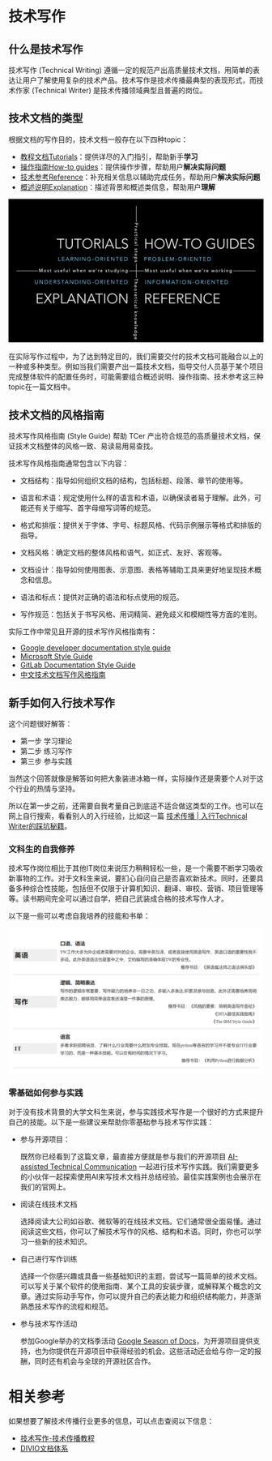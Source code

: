 # 技术写作

## 什么是技术写作

技术写作 (Technical Writing) 遵循一定的规范产出高质量技术文档，用简单的表达让用户了解使用复杂的技术产品。技术写作是技术传播最典型的表现形式，而技术作家 (Technical Writer) 是技术传播领域典型且普遍的岗位。

## 技术文档的类型

根据文档的写作目的，技术文档一般存在以下四种topic：

- [教程文档Tutorials](https://documentation.divio.com/tutorials.html#tutorials)：提供详尽的入门指引，帮助新手**学习**
- [操作指南How-to guides](https://documentation.divio.com/how-to-guides.html#how-to)：提供操作步骤，帮助用户**解决实际问题**
- [技术参考Reference](https://documentation.divio.com/reference.html#reference)：补充相关信息以辅助完成任务，帮助用户**解决实际问题**
- [概述说明Explanation](https://documentation.divio.com/explanation.html#explanation)：描述背景和概述类信息，帮助用户**理解**

![doc overview](/Image/doc_overview.png)

在实际写作过程中，为了达到特定目的，我们需要交付的技术文档可能融合以上的一种或多种类型。例如当我们需要产出一篇技术文档，指导交付人员基于某个项目完成整体软件的配置任务时，可能需要组合概述说明、操作指南、技术参考这三种topic在一篇文档中。

## 技术文档的风格指南

技术写作风格指南 (Style Guide) 帮助 TCer 产出符合规范的高质量技术文档，保证技术文档整体的风格一致、易读易用易查找。

技术写作风格指南通常包含以下内容：

- 文档结构：指导如何组织文档的结构，包括标题、段落、章节的使用等。

- 语言和术语：规定使用什么样的语言和术语，以确保读者易于理解。此外，可能还有关于缩写、首字母缩写词等的规范。

- 格式和排版：提供关于字体、字号、标题风格、代码示例展示等格式和排版的指导。

- 文档风格：确定文档的整体风格和语气，如正式、友好、客观等。

- 文档设计：指导如何使用图表、示意图、表格等辅助工具来更好地呈现技术概念和信息。

- 语法和标点：提供对正确的语法和标点使用的规范。

- 写作规范：包括关于书写风格、用词精简、避免歧义和模糊性等方面的准则。

实际工作中常见且开源的技术写作风格指南有：
- [Google developer documentation style guide](https://developers.google.com/style)
- [Microsoft Style Guide](https://learn.microsoft.com/en-us/style-guide/welcome/)
- [GitLab Documentation Style Guide](https://docs.gitlab.com/ee/development/documentation/styleguide/)
- [中文技术文档写作风格指南](https://zh-style-guide.readthedocs.io/zh_CN/latest/)

## 新手如何入行技术写作

这个问题很好解答：

- 第一步 学习理论
- 第二步 练习写作
- 第三步 参与实践

当然这个回答就像是解答如何把大象装进冰箱一样，实际操作还是需要个人对于这个行业的热情与坚持。

所以在第一步之前，还需要自我考量自己到底适不适合做这类型的工作。也可以在网上自行搜索，看看别人的入行经验，比如这一篇 [技术传播 | 入行Technical Writer的踩坑秘籍](https://mp.weixin.qq.com/s/uQ4sKCr6eHOIWczwHw1gSw)。

### 文科生的自我修养

技术写作岗位相比于其他IT岗位来说压力稍稍轻松一些，是一个需要不断学习吸收新事物的工作。对于文科生来说，要扪心自问自己是否喜欢新技术。同时，还要具备多种综合性技能，包括但不仅限于计算机知识、翻译、审校、营销、项目管理等等。读书期间完全可以通过自学，把自己武装成合格的技术写作人才。

以下是一些可以考虑自我培养的技能和书单：

![required skills](/Image/required_skills.png)

### 零基础如何参与实践

对于没有技术背景的大学文科生来说，参与实践技术写作是一个很好的方式来提升自己的技能。以下是一些建议来帮助你零基础参与技术写作实践：

- 参与开源项目：

    既然你已经看到了这篇文章，最直接方便就是参与我们的开源项目 [AI-assisted Technical Communication](https://ai-assisted-technical-communication.github.io/tutorial-docs/) 一起进行技术写作实践。我们需要更多的小伙伴一起探索使用AI来写技术文档并总结经验。最佳实践案例也会展示在我们的官网上。

- 阅读在线技术文档

    选择阅读大公司如谷歌、微软等的在线技术文档。它们通常很全面易懂。通过阅读这些文档，你可以了解技术写作的风格、结构和术语。同时，你也可以学习一些新的技术知识。

- 自己进行写作训练
    
    选择一个你感兴趣或具备一些基础知识的主题，尝试写一篇简单的技术文档。可以写关于某个软件的使用指南、某个工具的安装步骤，或解释某个概念的文章。通过实际动手写作，你可以提升自己的表达能力和组织结构能力，并逐渐熟悉技术写作的流程和规范。

- 参与技术写作活动

    参加Google举办的文档季活动 [Google Season of Docs](https://developers.google.com/season-of-docs)，为开源项目提供支持，也为你提供在开源项目中获得经验的机会。这些活动还会给与你一定的报酬，同时还有机会与全球的开源社区合作。

# 相关参考

如果想要了解技术传播行业更多的信息，可以点击查阅以下信息：

- [技术写作-技术传播教程](https://techcomm-book.readthedocs.io/zh_CN/latest/1-introduction/techwriting.html)
- [DIVIO文档体系](https://documentation.divio.com/)





